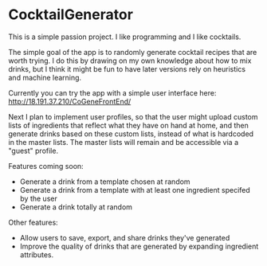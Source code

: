 # CocktailGenerator

This is a simple passion project. I like programming and I like cocktails.

The simple goal of the app is to randomly generate cocktail recipes that are worth trying. I do this by drawing on my own knowledge about how to mix drinks, but I think it might be fun to have later versions rely on heuristics and machine learning. 

Currently you can try the app with a simple user interface here: http://18.191.37.210/CoGeneFrontEnd/

Next I plan to implement user profiles, so that the user might upload custom lists of ingredients that reflect what they have on hand at home, and then generate drinks based on these custom lists, instead of what is hardcoded in the master lists. The master lists will remain and be accessible via a "guest" profile. 

Features coming soon:
- Generate a drink from a template chosen at random
- Generate a drink from a template with at least one ingredient specifed by the user
- Generate a drink totally at random

Other features:
- Allow users to save, export, and share drinks they've generated
- Improve the quality of drinks that are generated by expanding ingredient attributes. 

